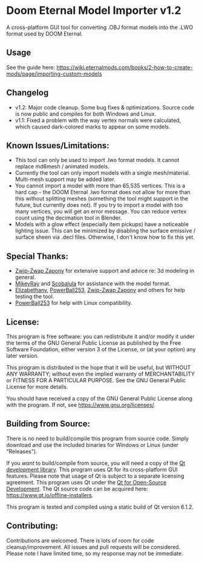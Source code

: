 # Doom Eternal Model Importer v1.2
A cross-platform GUI tool for converting .OBJ format models into the .LWO format used by DOOM Eternal.

## Usage
See the guide here: https://wiki.eternalmods.com/books/2-how-to-create-mods/page/importing-custom-models

## Changelog
 - v1.2: Major code cleanup. Some bug fixes & optimizations. Source code is now public and compiles for both Windows and Linux.
 - v1.1: Fixed a problem with the way vertex normals were calculated, which caused dark-colored marks to appear on some models.

## Known Issues/Limitations:
- This tool can only be used to import .lwo format models. It cannot replace md6mesh / animated models.
- Currently the tool can only import models with a single mesh/material. Multi-mesh support may be added later.
- You cannot import a model with more than 65,535 vertices. This is a hard cap - the DOOM Eternal .lwo format does not allow for more than this without splitting meshes (something the tool might support in the future, but currently does not). If you try to import a model with too many vertices, you will get an error message. You can reduce vertex count using the decimation tool in Blender.
- Models with a glow effect (especially item pickups) have a noticeable lighting issue. This can be minimized by disabling the surface emissive / surface sheen via .decl files. Otherwise, I don't know how to fix this yet.

## Special Thanks:
- [Zwip-Zwap Zapony](https://github.com/ZwipZwapZapony) for extensive support and advice re: 3d modeling in general.
- [MikeyRay](https://github.com/MikeyRay) and [Scobalula](https://github.com/Scobalula) for assistance with the model format.
- [Elizabethany](https://github.com/elizabethany), [PowerBall253](https://github.com/PowerBall253), [Zwip-Zwap Zapony](https://github.com/ZwipZwapZapony) and others for help testing the tool.
- [PowerBall253](https://github.com/PowerBall253) for help with Linux compatibility.

## License:

This program is free software: you can redistribute it and/or modify it under the terms of the GNU General Public License as published by the Free Software Foundation, either version 3 of the License, or (at your option) any later version.

This program is distributed in the hope that it will be useful, but WITHOUT ANY WARRANTY; without even the implied warranty of MERCHANTABILITY or FITNESS FOR A PARTICULAR PURPOSE. See the GNU General Public License for more details.

You should have received a copy of the GNU General Public License along with the program. If not, see <https://www.gnu.org/licenses/>.

## Building from Source:

There is no need to build/compile this program from source code. Simply download and use the included binaries for Windows or Linux (under "Releases").

If you *want* to build/compile from source, you will need a copy of the [Qt development library](https://www.qt.io/). This program uses Qt for its cross-platform GUI features. Please note that usage of Qt is subject to a separate licensing agreement. This program uses Qt under the [Qt for Open-Source Development](https://www.qt.io/download-open-source). The Qt source code can be acquired here: https://www.qt.io/offline-installers.

This program is tested and compiled using a static build of Qt version 6.1.2.

## Contributing:

Contributions are welcomed. There is lots of room for code cleanup/improvement. All issues and pull requests will be considered. Please note I have limited time, so my response may not be immediate.
